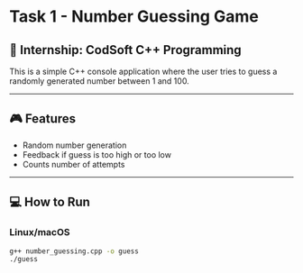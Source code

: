 # Task 1 - Number Guessing Game

## 📌 Internship: CodSoft C++ Programming

This is a simple C++ console application where the user tries to guess a randomly generated number between 1 and 100.

---

## 🎮 Features
- Random number generation
- Feedback if guess is too high or too low
- Counts number of attempts

---

## 💻 How to Run

### Linux/macOS
```bash
g++ number_guessing.cpp -o guess
./guess
